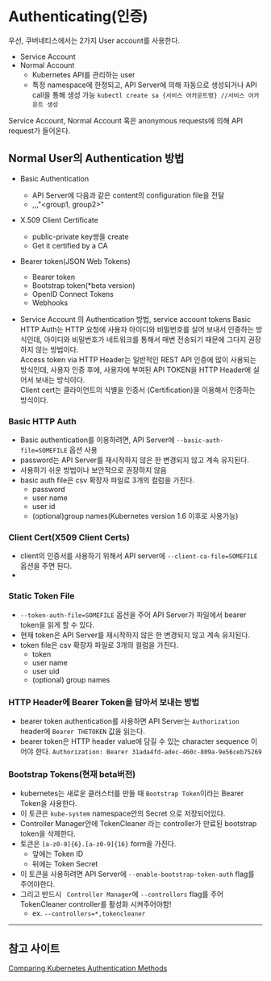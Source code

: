 # Authenticating(인증)
우선, 쿠버네티스에서는 2가지 User account를 사용한다. 
* Service Account
* Normal Account
  * Kubernetes API를 관리하는 user
  * 특정 namespace에 한정되고, API Server에 의해 자동으로 생성되거나 API call을 통해 생성 가능
  `kubectl create sa {서비스 어카운트명} //서비스 어카운트 생성`
 
 Service Account, Normal Account 혹은 anonymous requests에 의해 API request가 들어온다.
 
## Normal User의 Authentication 방법
* Basic Authentication
  * API Server에 다음과 같은 content의 configuration file을 전달
  * <password>,<username>,<uid>,"<group1, group2>"
* X.509 Client Certificate
  * public-private key쌍을 create
  * Get it certified by a CA
* Bearer token(JSON Web Tokens)
  * Bearer token
  * Bootstrap token(*beta version)
  * OpenID Connect Tokens
  * Webhooks
  
* Service Account 의 Authentication 방법, service account tokens
Basic HTTP Auth는 HTTP 요청에 사용자 아이디와 비밀번호를 실어 보내서 인증하는 방식인데, 아이디와 비밀번호가 네트워크를 통해서 매번 전송되기 때문에 그다지 권장하지 않는 방법이다.  
Access token via HTTP Header는 일반적인 REST API 인증에 많이 사용되는 방식인데, 사용자 인증 후에, 사용자에 부여된 API TOKEN을 HTTP Header에 실어서 보내는 방식이다.  
Client cert는 클라이언트의 식별을 인증서 (Certification)을 이용해서 인증하는 방식이다.  

### Basic HTTP Auth
* Basic authentication를 이용하려면, API Server에 `--basic-auth-file=SOMEFILE` 옵션 사용
* password는 API Server를 재시작하지 않은 한 변경되지 않고 계속 유지된다.
* 사용하기 쉬운 방법이나 보안적으로 권장하지 않음
* basic auth file은 csv 확장자 파일로 3개의 컬럼을 가진다.
  * password
  * user name
  * user id
  * (optional)group names(Kubernetes version 1.6 이후로 사용가능)

### Client Cert(X509 Client Certs)
* client의 인증서를 사용하기 위해서 API server에 `--client-ca-file=SOMEFILE`옵션을 주면 된다.  
* 

### Static Token File
* `--token-auth-file=SOMEFILE` 옵션을 주어 API Server가 파일에서 bearer token을 읽게 할 수 있다.
* 현재 token은 API Server를 재시작하지 않은 한 변경되지 않고 계속 유지된다.
* token file은 csv 확장자 파일로 3개의 컬럼을 가진다.
  * token
  * user name
  * user uid
  * (optional) group names

### HTTP Header에 Bearer Token을 담아서 보내는 방법
* bearer token authentication를 사용하면 API Server는 `Authorization` header에 `Bearer THETOKEN` 값을 읽는다.
* bearer token은 HTTP header value에 담길 수 있는 character sequence 이어야 한다.
`Authorization: Bearer 31ada4fd-adec-460c-809a-9e56ceb75269`

### Bootstrap Tokens(현재 beta버전)
* kubernetes는 새로운 클러스터를 만들 때 `Bootstrap Token`이라는 Bearer Token을 사용한다.  
* 이 토큰은 `kube-system` namespace안의 Secret 으로 저장되어있다.
* Controller Manager안에 TokenCleaner 라는 controller가 만료된 bootstrap token을 삭제한다.
* 토큰은 `[a-z0-9]{6}.[a-z0-9]{16}` form을 가진다.
  * 앞에는 Token ID
  * 뒤에는 Token Secret
* 이 토큰을 사용하려면 API Server에 `--enable-bootstrap-token-auth` flag를 주어야한다.
* 그리고 반드시 ` Controller Manager`에 `--controllers` flag를 주어 TokenCleaner controller를 활성화 시켜주어야함!
  * ex. `--controllers=*,tokencleaner`


--------
## 참고 사이트
[Comparing Kubernetes Authentication Methods](https://medium.com/@etienne_24233/comparing-kubernetes-authentication-methods-6f538d834ca7)
